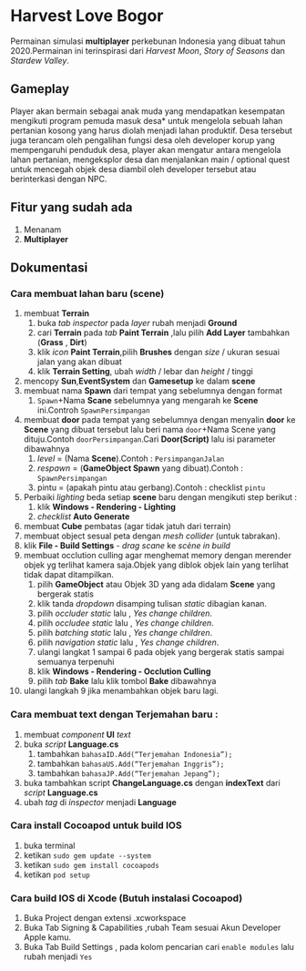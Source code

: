 # Harvest Love Bogor
Permainan simulasi **multiplayer** perkebunan Indonesia yang dibuat tahun 2020.Permainan ini terinspirasi dari *Harvest Moon*,
*Story of Seasons* dan *Stardew Valley*.

## Gameplay
Player akan bermain sebagai anak muda yang mendapatkan kesempatan mengikuti program pemuda masuk desa* untuk mengelola sebuah lahan pertanian kosong yang harus diolah menjadi lahan produktif. Desa tersebut juga terancam oleh pengalihan fungsi desa oleh developer korup yang mempengaruhi penduduk desa, player akan mengatur antara mengelola lahan pertanian, mengeksplor desa dan menjalankan main / optional quest  untuk mencegah objek desa diambil oleh developer tersebut atau berinterkasi dengan NPC.

## Fitur yang sudah ada
1. Menanam
2. **Multiplayer**

## Dokumentasi
### Cara membuat lahan baru (scene)
1. membuat **Terrain** 
    1. buka *tab inspector* pada *layer* rubah menjadi **Ground**
    2. cari **Terrain** pada *tab* **Paint Terrain** ,lalu pilih **Add Layer** tambahkan (**Grass** , **Dirt**)
    3. klik *icon* **Paint Terrain**,pilih **Brushes** dengan *size* / ukuran sesuai jalan yang akan dibuat
    4. klik **Terrain Setting**, ubah *width* / lebar dan *height* / tinggi 
2. mencopy **Sun**,**EventSystem** dan **Gamesetup** ke dalam **scene**
3. membuat nama **Spawn** dari tempat yang sebelumnya dengan format
    1. `Spawn`+Nama **Scane** sebelumnya yang mengarah ke **Scene** ini.Controh `SpawnPersimpangan`
4. membuat **door** pada tempat yang sebelumnya dengan menyalin **door** ke **Scene** yang dibuat tersebut lalu beri nama `door`+Nama Scene yang dituju.Contoh `doorPersimpangan`.Cari **Door(Script)** lalu isi parameter dibawahnya 
    1. *level* = (Nama **Scene**).Contoh : `PersimpanganJalan`
    2. *respawn* = (**GameObject Spawn** yang dibuat).Contoh : `SpawnPersimpangan`
    3. pintu = (apakah pintu atau gerbang).Contoh : checklist `pintu`
5. Perbaiki *lighting* beda setiap **scene** baru dengan mengikuti step berikut : 
    1. klik **Windows - Rendering - Lighting**
    2. *checklist* **Auto Generate**
6. membuat **Cube** pembatas (agar tidak jatuh dari terrain)
7. membuat object sesual peta dengan *mesh collider* (untuk tabrakan).
8. klik **File - Build Settings** - *drag scane* ke *scène in build*
9. membuat occlution culling agar menghemat memory dengan merender objek yg terlihat kamera saja.Objek yang diblok objek lain yang terlihat tidak dapat ditampilkan.
    1. pilih **GameObject** atau Objek 3D yang ada didalam **Scene** yang bergerak statis
    2. klik tanda *dropdown* disamping tulisan *static* dibagian kanan.
    3. pilih *occluder static* lalu , *Yes change children*.
    4. pilih *occludee static* lalu , *Yes change children*.
    5. pilih *batching static* lalu , *Yes change children*.
    6. pilih *navigation static* lalu , *Yes change children*.
    7. ulangi langkat 1 sampai 6 pada objek yang bergerak statis sampai semuanya terpenuhi
    8. klik **Windows - Rendering - Occlution Culling**
    9. pilih *tab* **Bake** lalu klik tombol **Bake** dibawahnya
10. ulangi langkah 9 jika menambahkan objek baru lagi.

### Cara membuat text dengan Terjemahan baru :
1. membuat *component* **UI** *text*
2. buka *script* **Language.cs**
    1. tambahkan `bahasaID.Add(“Terjemahan Indonesia”);`
    2. tambahkan `bahasaUS.Add(“Terjemahan Inggris”);`
    3. tambahkan `bahasaJP.Add(“Terjemahan Jepang”);`
4. buka tambahkan script **ChangeLanguage.cs** dengan **indexText** dari *script* **Language.cs**
5. ubah *tag* di *inspector* menjadi **Language**

### Cara install Cocoapod untuk build IOS
1. buka terminal
2. ketikan `sudo gem update --system`
3. ketikan `sudo gem install cocoapods`
4. ketikan `pod setup`

### Cara build IOS di Xcode (Butuh instalasi Cocoapod)
1. Buka Project dengan extensi .xcworkspace
2. Buka Tab Signing & Capabilities ,rubah Team sesuai Akun Developer Apple kamu.
3. Buka Tab Build Settings , pada kolom pencarian cari `enable modules` lalu rubah menjadi `Yes`
